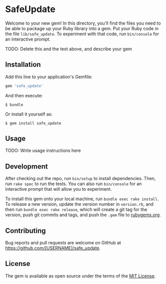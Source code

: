 # SafeUpdate

Welcome to your new gem! In this directory, you'll find the files you need to be able to package up your Ruby library into a gem. Put your Ruby code in the file `lib/safe_update`. To experiment with that code, run `bin/console` for an interactive prompt.

TODO: Delete this and the text above, and describe your gem

## Installation

Add this line to your application's Gemfile:

```ruby
gem 'safe_update'
```

And then execute:

    $ bundle

Or install it yourself as:

    $ gem install safe_update

## Usage

TODO: Write usage instructions here

## Development

After checking out the repo, run `bin/setup` to install dependencies. Then, run `rake spec` to run the tests. You can also run `bin/console` for an interactive prompt that will allow you to experiment.

To install this gem onto your local machine, run `bundle exec rake install`. To release a new version, update the version number in `version.rb`, and then run `bundle exec rake release`, which will create a git tag for the version, push git commits and tags, and push the `.gem` file to [rubygems.org](https://rubygems.org).

## Contributing

Bug reports and pull requests are welcome on GitHub at https://github.com/[USERNAME]/safe_update.


## License

The gem is available as open source under the terms of the [MIT License](http://opensource.org/licenses/MIT).

